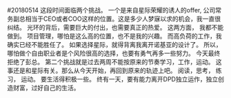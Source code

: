 #20180514
这段时间面临两个挑战。 一个是来自星际荣耀的诱人的offer, 公司常务副总相当于CEO或者COO这样的位置。这是多少人梦寐以求的机会，我一直很纠结。 
光环的背后，需要巨大的付出，也需要真正的热爱。 这两方面， 我都不能做到。 项目管理，哪怕是这么高的位置，也不是我的兴趣。
而高负荷的工作，我确实已经不能胜任了。
如果选择星际，就得背离我离开诺基亚的设计了。 
所以，哪怕做个自由职业者是个风险很高的选择，也要有勇气再多一些努力。 
今天最终拒绝了彭总。
第二个挑战就是过去两周不能按原来的节奏学习，工作，运动。 这事还是和星际有关。那么从今天开始，再回到原来的轨迹上吧。 阅读，思考， 练习， 运动。 
要生活得积极一些。
终有一天，要有能力离开DPD独立运作，独立创造财富，过好自己的生活。 
